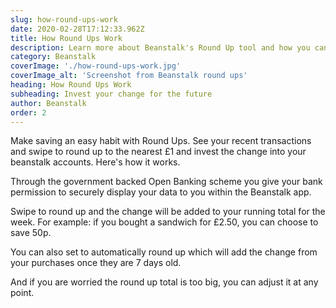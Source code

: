 ```yaml
---
slug: how-round-ups-work
date: 2020-02-28T17:12:33.962Z
title: How Round Ups Work
description: Learn more about Beanstalk's Round Up tool and how you can invest your spare change on our app for your children's future.
category: Beanstalk
coverImage: './how-round-ups-work.jpg'
coverImage_alt: 'Screenshot from Beanstalk round ups'
heading: How Round Ups Work
subheading: Invest your change for the future
author: Beanstalk
order: 2
---
```


Make saving an easy habit with Round Ups. See your recent transactions and swipe to round up to the nearest £1 and invest the change into your beanstalk accounts. Here's how it works.

Through the government backed Open Banking scheme you give your bank permission to securely display your data to you within the Beanstalk app.

Swipe to round up and the change will be added to your running total for the week. For example: if you bought a sandwich for £2.50, you can choose to save 50p.

You can also set to automatically round up which will add the change from your purchases once they are 7 days old.

And if you are worried the round up total is too big, you can adjust it at any point.